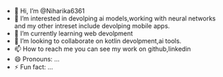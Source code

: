 - 👋 Hi, I’m @Niharika6361
- 👀 I’m interested in devolping ai models,working with neural networks and my other intreset include devolping mobile apps.
- 🌱 I’m currently learning web devolpment
- 💞️ I’m looking to collaborate on kotlin devolpment,ai tools.
- 📫 How to reach me you can see my work on github,linkedin
- 😄 Pronouns: ...
- ⚡ Fun fact: ...

<!---
Niharika6361/Niharika6361 is a ✨ special ✨ repository because its `README.md` (this file) appears on your GitHub profile.
You can click the Preview link to take a look at your changes.
--->
